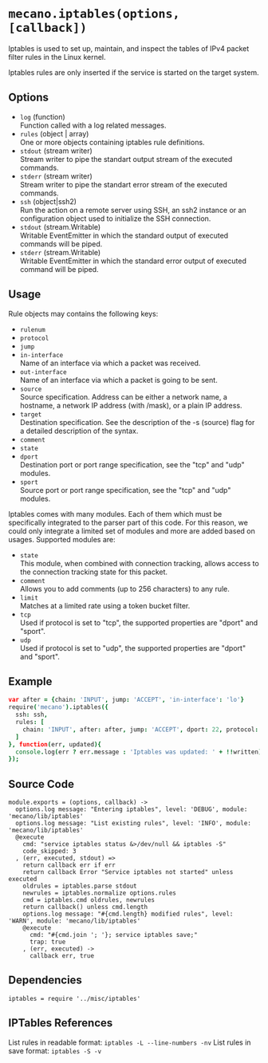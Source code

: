 
# `mecano.iptables(options, [callback])`

Iptables  is  used to set up, maintain, and inspect the tables of IPv4 packet 
filter rules in the Linux kernel.

Iptables rules are only inserted if the service is started on the target system.

## Options

*   `log` (function)    
    Function called with a log related messages.   
*   `rules` (object | array)   
    One or more objects containing iptables rule definitions.   
*   `stdout` (stream writer)   
    Stream writer to pipe the standart output stream of the executed commands.   
*   `stderr` (stream writer)   
    Stream writer to pipe the standart error stream of the executed commands.   
*   `ssh` (object|ssh2)   
    Run the action on a remote server using SSH, an ssh2 instance or an
    configuration object used to initialize the SSH connection.   
*   `stdout` (stream.Writable)   
    Writable EventEmitter in which the standard output of executed commands will
    be piped.   
*   `stderr` (stream.Writable)   
    Writable EventEmitter in which the standard error output of executed command
    will be piped.   

## Usage

Rule objects may contains the following keys:

*   `rulenum`   
*   `protocol`   
*   `jump`   
*   `in-interface`   
    Name of an interface via which a packet was received.   
*   `out-interface`   
    Name of an interface via which a packet is going to be sent.   
*   `source`   
    Source specification. Address can be either a network name, a hostname, a
    network IP address (with /mask), or a plain IP address.   
*   `target`   
    Destination specification. See the description of the -s (source) flag for
    a detailed description of the syntax.   
*   `comment`   
*   `state`   
*   `dport`   
    Destination port or port range specification, see the "tcp" and "udp"
    modules.   
*   `sport`   
    Source port or port range specification, see the "tcp" and "udp" modules.   

Iptables comes with many modules. Each of them which must be specifically 
integrated to the parser part of this code. For this reason, we could only
integrate a limited set of modules and more are added based on usages. Supported
modules are:

*   `state`   
    This module, when combined with connection tracking, allows access to the
    connection tracking state for this packet.   
*   `comment`   
    Allows you to add comments (up to 256 characters) to any rule.   
*   `limit`   
    Matches at a limited rate using a token bucket filter.   
*   `tcp`   
    Used if protocol is set to "tcp", the supported properties are "dport" and
    "sport".   
*   `udp`   
    Used if protocol is set to "udp", the supported properties are "dport" and
    "sport".   

## Example

```coffee
var after = {chain: 'INPUT', jump: 'ACCEPT', 'in-interface': 'lo'}
require('mecano').iptables({
  ssh: ssh,
  rules: [
    chain: 'INPUT', after: after, jump: 'ACCEPT', dport: 22, protocol: 'tcp'
  ]
}, function(err, updated){
  console.log(err ? err.message : 'Iptables was updated: ' + !!written);
});
```

## Source Code

    module.exports = (options, callback) ->
      options.log message: "Entering iptables", level: 'DEBUG', module: 'mecano/lib/iptables'
      options.log message: "List existing rules", level: 'INFO', module: 'mecano/lib/iptables'
      @execute
        cmd: "service iptables status &>/dev/null && iptables -S"
        code_skipped: 3
      , (err, executed, stdout) =>
        return callback err if err
        return callback Error "Service iptables not started" unless executed
        oldrules = iptables.parse stdout
        newrules = iptables.normalize options.rules
        cmd = iptables.cmd oldrules, newrules
        return callback() unless cmd.length
        options.log message: "#{cmd.length} modified rules", level: 'WARN', module: 'mecano/lib/iptables'
        @execute
          cmd: "#{cmd.join '; '}; service iptables save;"
          trap: true
        , (err, executed) ->
          callback err, true

## Dependencies

    iptables = require '../misc/iptables'

## IPTables References

List rules in readable format: `iptables -L --line-numbers -nv`
List rules in save format: `iptables -S -v`
